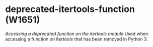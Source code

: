 # deprecated-itertools-function (W1651)
*Accessing a deprecated function on the itertools module* Used when
accessing a function on itertools that has been removed in Python 3.
